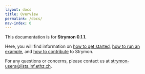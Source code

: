 ```yaml
---
layout: docs
title: Overview
permalink: /docs/
nav-index: 0
---
```


This documentation is for **Strymon 0.1.1**.

Here, you will find information on [how to get started](getting-started), [how to run an example](running-the-example), and [how to contribute](how-to-contribute) to Strymon.

For any questions or concerns, please contact us at [strymon-users@lists.inf.ethz.ch](mailto:strymon-users@lists.inf.ethz.ch).
